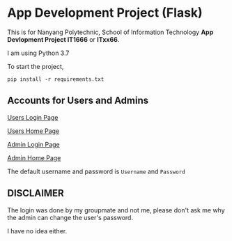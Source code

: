 # App Development Project (Flask)

This is for Nanyang Polytechnic, School of Information Technology **App Devlopment Project IT1666** or **ITxx66**.

I am using Python 3.7

To start the project, 
```
pip install -r requirements.txt
```

## Accounts for Users and Admins
[Users Login Page](http://127.0.0.1:5000/login)

[Users Home Page](http://127.0.0.1:5000/)


[Admin Login Page](http://127.0.0.1:5000/admin/)

[Admin Home Page](http://127.0.0.1:5000/admin/home)

The default username and password is ```Username``` and ```Password```

## DISCLAIMER
The login was done by my groupmate and not me, please don't ask me why the admin can change the user's password. 

I have no idea either.

